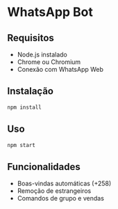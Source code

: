 # WhatsApp Bot

## Requisitos
- Node.js instalado
- Chrome ou Chromium
- Conexão com WhatsApp Web

## Instalação
```bash
npm install
```

## Uso
```bash
npm start
```

## Funcionalidades
- Boas-vindas automáticas (+258)
- Remoção de estrangeiros
- Comandos de grupo e vendas